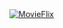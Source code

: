 <a href="https://spa-movie-flix.netlify.app">
        <img src="https://img.shields.io/badge/netlify-%23000000.svg?style=for-the-badge&logo=netlify&logoColor=#00C7B7" 
             alt="MovieFlix">
</a>

